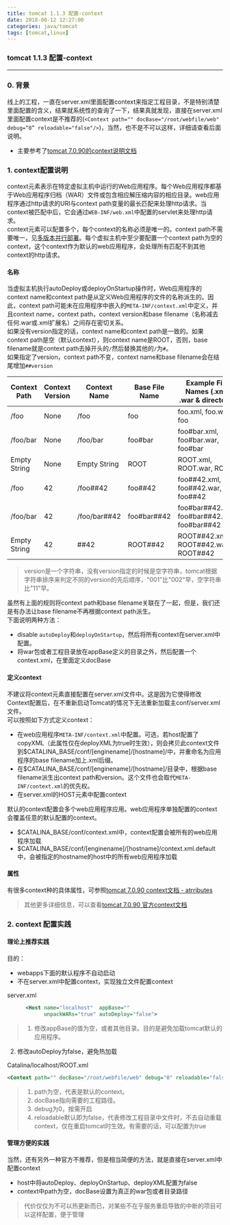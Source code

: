 ```yaml
---
title: tomcat 1.1.3 配置-context
date: 2018-08-12 12:27:00
categories: java/tomcat
tags: [tomcat,linux]
---
```

### tomcat 1.1.3 配置-context

---

### 0. 背景
线上的工程，一直在server.xml里面配置context来指定工程目录，不是特别清楚里面配置的含义，结果就系统性的查询了一下，结果真就发现，直接在server.xml里面配置context是不推荐的(`<Context path="" docBase="/root/webfile/web" debug=“0” reloadable="false"/>`)，当然，也不是不可以这样，详细请查看后面说明。  
- 主要参考了[tomcat 7.0.90的context说明文档](https://tomcat.apache.org/tomcat-7.0-doc/config/context.html)

### 1. context配置说明
context元素表示在特定虚拟主机中运行的Web应用程序。每个Web应用程序都基于Web应用程序归档（WAR）文件或包含相应解压缩内容的相应目录。web应用程序通过http请求的URI与context path变量的最长匹配来处理http请求。当context被匹配中后，它会通过`WEB-INF/web.xml`中配置的servlet来处理http请求。  
context元素可以配置多个，每个context的名称必须是唯一的。context path不需要唯一，见[多版本并行部署](https://tomcat.apache.org/tomcat-7.0-doc/config/context.html#Parallel_deployment)。每个虚拟主机中至少要配置一个context path为空的context，这个context作为默认的web应用程序，会处理所有匹配不到其他context的http请求。

#### 名称
当虚拟主机执行autoDeploy或deployOnStartup操作时，Web应用程序的context name和context path是从定义Web应用程序的文件的名称派生的。因此，context path可能未在应用程序中嵌入的`META-INF/context.xml`中定义，并且context name，context path，context version和base filename（名称减去任何.war或.xml扩展名）之间存在密切关系。  
如果没有version指定的话，context name和context path是一致的。如果context path是空（默认context），则context name是ROOT，否则，base filename就是context path去掉开头的`/`然后替换其他的`/`为`#`。  
如果指定了version，context path不变，context name和base filename会在结尾增加`##version`

Context Path|Context Version|Context Name|Base File Name|Example File Names (.xml, .war & directory)
---|---|---|---|---
/foo|None|/foo|foo|foo.xml, foo.war, foo
/foo/bar|None|/foo/bar|foo#bar|foo#bar.xml, foo#bar.war, foo#bar
Empty String|None|Empty String|ROOT|ROOT.xml, ROOT.war, ROOT
/foo|42|/foo##42|foo##42|foo##42.xml, foo##42.war, foo##42
/foo/bar|42|/foo/bar##42|foo#bar##42|foo#bar##42.xml, foo#bar##42.war, foo#bar##42
Empty String|42|##42|ROOT##42|ROOT##42.xml, ROOT##42.war, ROOT##42

> version是一个字符串，没有version指定的时候是空字符串，tomcat根据字符串排序来判定不同的version的先后顺序，"001"比"002"早，空字符串比"11"早。

虽然有上面的规则将context path和base filename关联在了一起，但是，我们还是有办法让base filename不再根据context path派生。  
下面说明两种方法：
- disable `autoDeploy`和`deployOnStartup`，然后将所有context在server.xml中配置。
- 将war包或者工程目录放在appBase定义的目录之外，然后配置一个context.xml，在里面定义docBase

#### 定义context
不建议将context元素直接配置在server.xml文件中。这是因为它使得修改Context配置后，在不重新启动Tomcat的情况下无法重新加载主conf/server.xml文件。  
可以按照如下方式定义context：
- 在web应用程序`META-INF/context.xml`中配置。可选，若host配置了copyXML（此属性仅在deployXML为true时生效），则会拷贝此context文件到$CATALINA_BASE/conf/[enginename]/[hostname]/中，并重命名为应用程序的base filename加上.xml后缀。
- 在$CATALINA_BASE/conf/[enginename]/[hostname]/目录中，根据base filename派生出context path和version。这个文件也会取代`META-INF/context.xml`的优先权。
- 在server.xml的HOST元素中配置context

默认的context配置会多个web应用程序应用。web应用程序单独配置的context会覆盖任意的默认配置的context。
- $CATALINA_BASE/conf/context.xml中，context配置会被所有的web应用程序加载
- $CATALINA_BASE/conf/[enginename]/[hostname]/context.xml.default中，会被指定的hostname的host中的所有web应用程序加载

#### 属性
有很多context种的具体属性，可参照[tomcat 7.0.90 context文档 - atrributes](https://tomcat.apache.org/tomcat-7.0-doc/config/context.html#Attributes)

> 其他更多详细信息，可以查看[tomcat 7.0.90 官方context文档](https://tomcat.apache.org/tomcat-7.0-doc/config/context.html)

### 2. context 配置实践
#### 理论上推荐实践
目的：
- webapps下面的默认程序不自动启动
- 不在server.xml中配置context，实现独立文件配置context

server.xml
``` xml
      <Host name="localhost"  appBase=""
            unpackWARs="true" autoDeploy="false">
```
> 1. 修改appBase的值为空，或者其他目录。目的是避免加载tomcat默认的应用程序。
2. 修改autoDeploy为false，避免热加载

Catalina/localhost/ROOT.xml
``` xml
<Context path="" docBase="/root/webfile/web" debug="0" reloadable="false"/>
```
> 1. path为空，代表是默认的context。
> 2. docBase指向需要的工程路径。
> 3. debug为0，按需开启
> 4. reloadable默认即为false，代表修改工程目录中文件时，不去自动重载context，仅在重启tomcat时生效。有需要的话，可以配置为true

#### 管理方便的实践
当然，还有另外一种官方不推荐，但是相当简便的方法，就是直接在server.xml中配置context
- host中将autoDeploy、deployOnStartup、deployXML配置为false
- context中path为空，docBase设置为真正的war包或者目录路径
> 代价仅仅为不可以热更新而已，对某些不在乎服务重启导致的中断的项目可以这样配置，便于管理
